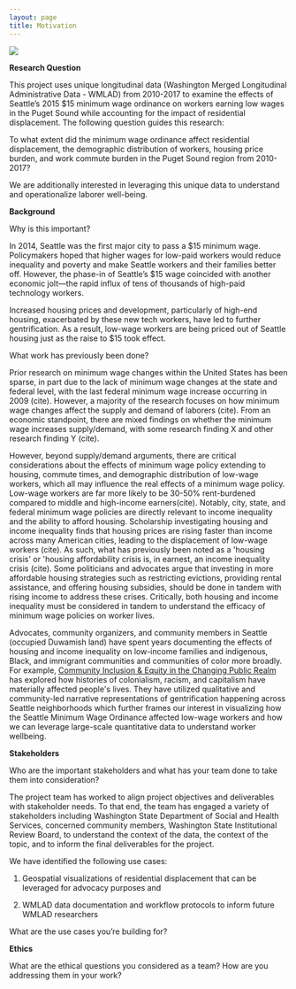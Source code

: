 ```yaml
---
layout: page
title: Motivation
---
```


<img src="{{ site.url }}{{ site.baseurl }}/assets/img/Gent_Photo.JPG">

**Research Question**

This project uses unique longitudinal data (Washington Merged Longitudinal Administrative Data - WMLAD) from 2010-2017 to examine the effects of Seattle’s 2015 $15 minimum wage ordinance on workers earning low wages in the Puget Sound while accounting for the impact of residential displacement. The following question guides this research: 

To what extent did the minimum wage ordinance affect residential displacement, the demographic distribution of workers, housing price burden, and work commute burden in the Puget Sound region from 2010-2017?

We are additionally interested in leveraging this unique data to understand and operationalize laborer well-being.

**Background**

Why is this important?

In 2014, Seattle was the first major city to pass a \$15 minimum wage. Policymakers hoped that higher wages for low-paid workers would reduce inequality and poverty and make Seattle workers and their families better off. However, the phase-in of Seattle’s $15 wage coincided with another economic jolt—the rapid influx of tens of thousands of high-paid technology workers. 

Increased housing prices and development, particularly of high-end housing, exacerbated by these new tech workers, have led to further gentrification. As a result, low-wage workers are being priced out of Seattle housing just as the raise to $15 took effect.

What work has previously been done?

Prior research on minimum wage changes within the United States has been sparse, in part due to the lack of minimum wage changes at the state and federal level, with the last federal minimum wage increase occurring in 2009 (cite). However, a majority of the research focuses on how minimum wage changes affect the supply and demand of laborers (cite). From an economic standpoint, there are mixed findings on whether the minimum wage increases supply/demand, with some research finding X and other research finding Y (cite).  

However, beyond supply/demand arguments, there are critical considerations about the effects of minimum wage policy extending to housing, commute times, and demographic distribution of low-wage workers, which all may influence the real effects of a minimum wage policy. Low-wage workers are far more likely to be 30-50% rent-burdened compared to middle and high-income earners(cite). Notably, city, state, and federal minimum wage policies are directly relevant to income inequality and the ability to afford housing.  Scholarship investigating housing and income inequality finds that housing prices are rising faster than income across many American cities, leading to the displacement of low-wage workers (cite). As such, what has previously been noted as a 'housing crisis' or 'housing affordability crisis is, in earnest, an income inequality crisis (cite). Some politicians and advocates argue that investing in more affordable housing strategies such as restricting evictions, providing rental assistance, and offering housing subsidies, should be done in tandem with rising income to address these crises. Critically, both housing and income inequality must be considered in tandem to understand the efficacy of minimum wage policies on worker lives. 

Advocates, community organizers, and community members in Seattle (occupied Duwamish land) have spent years documenting the effects of housing and income inequality on low-income families and indigenous, Black, and immigrant communities and communities of color more broadly. For example, [Community Inclusion & Equity in the Changing Public Realm](https://sites.uw.edu/gentrification/)  has explored how histories of colonialism, racism, and capitalism have materially affected people's lives. They have utilized qualitative and community-led narrative representations of gentrification happening across Seattle neighborhoods which further frames our interest in visualizing how the Seattle Minimum Wage Ordinance affected low-wage workers and how we can leverage large-scale quantitative data to understand worker wellbeing. 


**Stakeholders**

Who are the important stakeholders and what has your team done to take them into consideration?

The project team has worked to align project objectives and deliverables with stakeholder needs. To that end, the team has engaged a variety of stakeholders including Washington State Department of Social and Health Services, concerned community members, Washington State Institutional Review Board, to understand the context of the data, the context of the topic, and to inform the final deliverables for the project.

We have identified the following use cases: 

1. Geospatial visualizations of residential displacement that can be leveraged for advocacy purposes and 

2. WMLAD data documentation and workflow protocols to inform future WMLAD researchers

What are the use cases you’re building for?

**Ethics**

What are the ethical questions you considered as a team?
How are you addressing them in your work?












